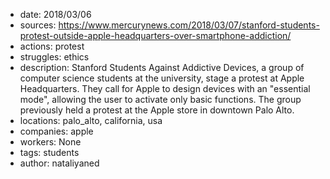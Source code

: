 - date: 2018/03/06
- sources: https://www.mercurynews.com/2018/03/07/stanford-students-protest-outside-apple-headquarters-over-smartphone-addiction/
- actions: protest
- struggles: ethics
- description: Stanford Students Against Addictive Devices, a group of computer science students at the university, stage a protest at Apple Headquarters. They call for Apple to design devices with an "essential mode", allowing the user to activate only basic functions. The group previously held a protest at the Apple store in downtown Palo Alto.
- locations: palo_alto, california, usa
- companies: apple
- workers: None
- tags: students
- author: nataliyaned

